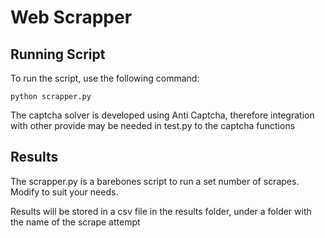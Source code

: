 # Web Scrapper
## Running Script

To run the script, use the following command:

```
python scrapper.py
```

The captcha solver is developed using Anti Captcha, therefore integration with other provide may be needed in test.py to the captcha functions

## Results

The scrapper.py is a barebones script to run a set number of scrapes. Modify to suit your needs.

Results will be stored in a csv file in the results folder, under a folder with the name of the scrape attempt